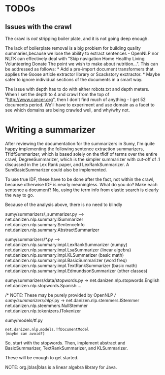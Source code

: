 # TODOs

## Issues with the crawl

The crawl is *not* stripping boiler plate, and it is not going deep enough.

The lack of boilerplate removal is a big problem for building quality summaries,because we lose the ability to extract sentences - OpenNLP nor NLTK can effectively deal with "Skip navigation Home Healthy Living Volunteering Donate The point we wish to make about nutrition...".  This can be addressed as follows:
	* Add a pre-import document transformers that applies the Goose article extractor library or Scackstory exctractor.
	* Maybe safer to ignore individual sections of the documents in a smart way.

The issue with depth has to do with either robots.txt and depth meters.  When I set the depth to 4 and crawl from the top of "http://www.cancer.org", then I don't find much of anything - I get 52 documents period.  We'll have to experiment and use domain as a facet to see which domains are being crawled well, and why/why not.

# Writing a summarizer

After reviewing the documentation for the summarizers in Sumy, I'm quite happy
implementing the following sentence extraction summarizers, TfIdfSummarizer,
which is based solely on the tfidf of terms over the entire crawl, DegreeSummarizer, which is the simpler summarizer with cut-off of .1 discussed in the Lex Rank paper, and LexRankSummarizer.   A SumBasicSummarizer could also be implemented.

To use true IDF, these have to be done after the fact, not within the crawl,
because otherwise IDF is nearly meaningless.  What do you do?  Make each
sentence a document?  No, using the term info from elastic search is
clearly the way to go.

Because of the analysis above, there is no need to blindly

sumy/summarizers/_summarizer.py -->
	net.danizen.nlp.summary.ISummarizer
	net.danizen.nlp.summary.SentenceInfo
	net.danizen.nlp.summary.AbstractSummarizer

sumy/summarizers/*.py -->
	net.danizen.nlp.summary.impl.LexRankSummarizer (numpy)
	net.danizen.nlp.summary.impl.LsaSummarizer (linear algebra)
	net.danizen.nlp.summary.impl.KLSummarizer  (basic math)
	net.danizen.nlp.summary.impl.BasicSummarizer (word freq)
	net.danizen.nlp.summary.impl.TextRankSummarizer (basic math)
	net.danizen.nlp.summary.impl.EdmundsonSummarizer (other classes)

sumy/summarizers/data/stopwords.py ->
	net.danizen.nlp.stopwords.English
	net.danizen.nlp.stopwords.Spanish
	...

/* NOTE: These may be purely provided by OpenNLP */
sumy/summarizers/nlp/*.py ->
	net.danizen.nlp.stemmers.IStemmer
	net.danizen.nlp.steemmers.NullStemmer
	net.danizen.nlp.tokenizers.ITokenizer

sumy/models/tf.py

	net.danizen.nlp.models.TfDocumentModel
	(maybe can avoid?)

So, start with the stopwords.  Then, implement abstract and BasicSummarizer, TextRankSummarizer, and KLSummarizer.

These will be enough to get started.

NOTE: org.jblas|blas is a linear algebra library for Java.

